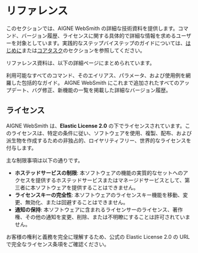# リファレンス

このセクションでは、AIGNE WebSmith の詳細な技術資料を提供します。コマンド、バージョン履歴、ライセンスに関する具体的で詳細な情報を求めるユーザーを対象としています。実践的なステップバイステップのガイドについては、[はじめに](./getting-started.md)または[コアタスク](./core-tasks.md)のセクションを参照してください。

リファレンス資料は、以下の詳細ページにまとめられています。

<x-cards>
  <x-card data-title="コマンドラインリファレンス" data-icon="lucide:terminal" data-href="/reference/command-line-reference">
    利用可能なすべてのコマンド、そのエイリアス、パラメータ、および使用例を網羅した包括的なガイド。
  </x-card>
  <x-card data-title="変更履歴" data-icon="lucide:history" data-href="/reference/changelog">
    AIGNE WebSmith にこれまで追加されたすべてのアップデート、バグ修正、新機能の一覧を掲載した詳細なバージョン履歴。
  </x-card>
</x-cards>

## ライセンス

AIGNE WebSmith は、**Elastic License 2.0** の下でライセンスされています。このライセンスは、特定の条件に従い、ソフトウェアを使用、複製、配布、および派生物を作成するための非独占的、ロイヤリティフリー、世界的なライセンスを付与します。

主な制限事項は以下の通りです。

*   **ホステッドサービスの制限**: 本ソフトウェアの機能の実質的なセットへのアクセスを提供するホステッドサービスまたはマネージドサービスとして、第三者に本ソフトウェアを提供することはできません。
*   **ライセンスキーの完全性**: 本ソフトウェアのライセンスキー機能を移動、変更、無効化、または回避することはできません。
*   **通知の保持**: 本ソフトウェアに含まれるライセンサーのライセンス、著作権、その他の通知を変更、削除、または不明瞭にすることは許可されていません。

お客様の権利と義務を完全に理解するため、公式の Elastic License 2.0 の URL で完全なライセンス条項をご確認ください。